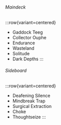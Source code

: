 ###### Maindeck

:::row{variant=centered}
- Gaddock Teeg
- Collector Ouphe
- Endurance
- Wasteland
- Solitude
- Dark Depths
:::

###### Sideboard

:::row{variant=centered}
- Deafening Silence
- Mindbreak Trap
- Surgical Extraction
- Choke
- Thoughtseize
:::
